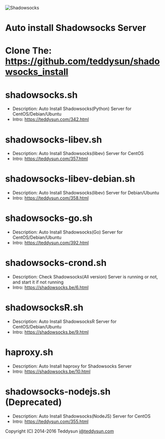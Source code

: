 ![Shadowsocks](https://github.com/teddysun/shadowsocks_install/raw/master/shadowsocks.png)
# Auto install Shadowsocks Server

# Clone The: https://github.com/teddysun/shadowsocks_install

shadowsocks.sh
===============
* Description: Auto Install Shadowsocks(Python) Server for CentOS/Debian/Ubuntu
* Intro: https://teddysun.com/342.html

shadowsocks-libev.sh
===============
* Description: Auto Install Shadowsocks(libev) Server for CentOS
* Intro: https://teddysun.com/357.html

shadowsocks-libev-debian.sh
===============
* Description: Auto Install Shadowsocks(libev) Server for Debian/Ubuntu
* Intro: https://teddysun.com/358.html

shadowsocks-go.sh
===============
* Description: Auto Install Shadowsocks(Go) Server for CentOS/Debian/Ubuntu
* Intro: https://teddysun.com/392.html

shadowsocks-crond.sh
===============
* Description: Check Shadowsocks(All version) Server is running or not, and start it if not running
* Intro: https://shadowsocks.be/6.html

shadowsocksR.sh
===============
* Description: Auto Install ShadowsocksR Server for CentOS/Debian/Ubuntu
* Intro: https://shadowsocks.be/9.html

haproxy.sh
===============
* Description: Auto Install haproxy for Shadowsocks Server
* Intro: https://shadowsocks.be/10.html

shadowsocks-nodejs.sh (Deprecated)
===============
* Description: Auto Install Shadowsocks(NodeJS) Server for CentOS
* Intro: https://teddysun.com/355.html

Copyright (C) 2014-2016 Teddysun <i@teddysun.com>
